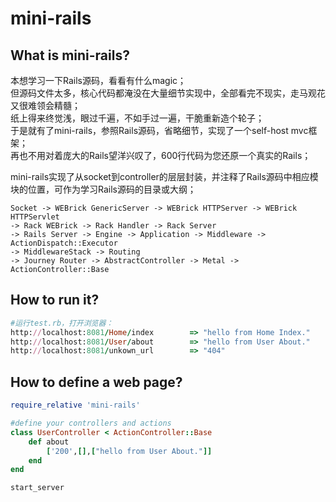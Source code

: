 mini-rails
=====================

## What is mini-rails?

本想学习一下Rails源码，看看有什么magic；<br />
但源码文件太多，核心代码都淹没在大量细节实现中，全部看完不现实，走马观花又很难领会精髓； <br />
纸上得来终觉浅，眼过千遍，不如手过一遍，干脆重新造个轮子；<br />
于是就有了mini-rails，参照Rails源码，省略细节，实现了一个self-host mvc框架；<br />
再也不用对着庞大的Rails望洋兴叹了，600行代码为您还原一个真实的Rails；<br />

mini-rails实现了从socket到controller的层层封装，并注释了Rails源码中相应模块的位置，可作为学习Rails源码的目录或大纲；<br />
```
Socket -> WEBrick GenericServer -> WEBrick HTTPServer -> WEBrick HTTPServlet
-> Rack WEBrick -> Rack Handler -> Rack Server
-> Rails Server -> Engine -> Application -> Middleware -> ActionDispatch::Executor
-> MiddlewareStack -> Routing
-> Journey Router -> AbstractController -> Metal -> ActionController::Base
```

## How to run it?
```ruby
#运行test.rb，打开浏览器：
http://localhost:8081/Home/index        => "hello from Home Index."
http://localhost:8081/User/about        => "hello from User About."
http://localhost:8081/unkown_url        => "404"
```

## How to define a web page?
```ruby
require_relative 'mini-rails'

#define your controllers and actions
class UserController < ActionController::Base
    def about
        ['200',[],["hello from User About."]]
    end
end

start_server

```
